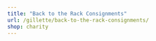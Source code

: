 ```yaml
---
title: "Back to the Rack Consignments"
url: /gillette/back-to-the-rack-consignments/
shop: charity
---
```

